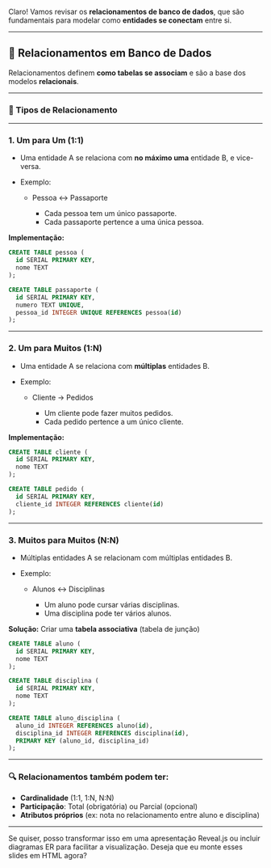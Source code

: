 Claro! Vamos revisar os **relacionamentos de banco de dados**, que são fundamentais para modelar como **entidades se conectam** entre si.

---

## 🔗 Relacionamentos em Banco de Dados

Relacionamentos definem **como tabelas se associam** e são a base dos modelos **relacionais**.

---

### 📌 Tipos de Relacionamento

---

### 1. **Um para Um (1:1)**

* Uma entidade A se relaciona com **no máximo uma** entidade B, e vice-versa.
* Exemplo:

  * Pessoa ↔ Passaporte

    * Cada pessoa tem um único passaporte.
    * Cada passaporte pertence a uma única pessoa.

**Implementação:**

```sql
CREATE TABLE pessoa (
  id SERIAL PRIMARY KEY,
  nome TEXT
);

CREATE TABLE passaporte (
  id SERIAL PRIMARY KEY,
  numero TEXT UNIQUE,
  pessoa_id INTEGER UNIQUE REFERENCES pessoa(id)
);
```

---

### 2. **Um para Muitos (1\:N)**

* Uma entidade A se relaciona com **múltiplas** entidades B.
* Exemplo:

  * Cliente → Pedidos

    * Um cliente pode fazer muitos pedidos.
    * Cada pedido pertence a um único cliente.

**Implementação:**

```sql
CREATE TABLE cliente (
  id SERIAL PRIMARY KEY,
  nome TEXT
);

CREATE TABLE pedido (
  id SERIAL PRIMARY KEY,
  cliente_id INTEGER REFERENCES cliente(id)
);
```

---

### 3. **Muitos para Muitos (N\:N)**

* Múltiplas entidades A se relacionam com múltiplas entidades B.
* Exemplo:

  * Alunos ↔ Disciplinas

    * Um aluno pode cursar várias disciplinas.
    * Uma disciplina pode ter vários alunos.

**Solução:** Criar uma **tabela associativa** (tabela de junção)

```sql
CREATE TABLE aluno (
  id SERIAL PRIMARY KEY,
  nome TEXT
);

CREATE TABLE disciplina (
  id SERIAL PRIMARY KEY,
  nome TEXT
);

CREATE TABLE aluno_disciplina (
  aluno_id INTEGER REFERENCES aluno(id),
  disciplina_id INTEGER REFERENCES disciplina(id),
  PRIMARY KEY (aluno_id, disciplina_id)
);
```

---

### 🔍 Relacionamentos também podem ter:

* **Cardinalidade** (1:1, 1\:N, N\:N)
* **Participação**: Total (obrigatória) ou Parcial (opcional)
* **Atributos próprios** (ex: nota no relacionamento entre aluno e disciplina)

---

Se quiser, posso transformar isso em uma apresentação Reveal.js ou incluir diagramas ER para facilitar a visualização. Deseja que eu monte esses slides em HTML agora?
